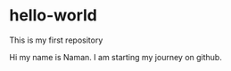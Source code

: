 # hello-world
This is my first repository

Hi my name is Naman.
I am starting my journey on github.
